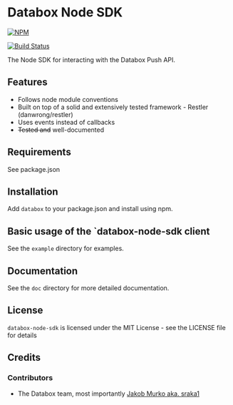 Databox Node SDK
=======

[![NPM](https://nodei.co/npm/databox.png?downloads=true&stars=true)](https://nodei.co/npm/databox/)

[![Build Status](https://travis-ci.org/sraka1/Databox-Node-SDK.png?branch=master)](https://travis-ci.org/sraka1/Databox-Node-SDK)

The Node SDK for interacting with the Databox Push API.

## Features

* Follows node module conventions
* Built on top of a solid and extensively tested framework - Restler (danwrong/restler)
* Uses events instead of callbacks
* ~~Tested and~~ well-documented

## Requirements

See package.json

## Installation

Add `databox` to your package.json and install using npm.

## Basic usage of the `databox-node-sdk client

See the `example` directory for examples. 

## Documentation

See the `doc` directory for more detailed documentation. 

## License

`databox-node-sdk` is licensed under the MIT License - see the LICENSE file for details

## Credits

### Contributors

- The Databox team, most importantly [Jakob Murko aka. sraka1](http://github.com/sraka1) 










